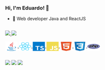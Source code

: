 ### Hi, I'm Eduardo! 🚀

- 🏅 Web developer Java and ReactJS

##

 <div>
  <a href="https://github.com/eduardogneto">
  <img height="150em" src="https://github-readme-stats.vercel.app/api?username=eduardogneto"/>
  <img height="150em" src="https://github-readme-stats.vercel.app/api/top-langs/?username=eduardogneto&layout=compact&langs_count=7&theme=dracula"/>
</div>
  <div style="display: inline_block"><br>
  <img align="center" alt="Eduardo-Java" height="30" width="40" src="https://raw.githubusercontent.com/devicons/devicon/master/icons/java/java-original.svg">
  <img align="center" alt="Eduardo-React" height="30" width="40" src="https://raw.githubusercontent.com/devicons/devicon/master/icons/react/react-original.svg">  
  <img align="center" alt="Eduardo-React" height="30" width="40" src="https://raw.githubusercontent.com/devicons/devicon/master/icons/typescript/typescript-original.svg">  
  <img align="center" alt="Eduardo-Js" height="30" width="40" src="https://raw.githubusercontent.com/devicons/devicon/master/icons/javascript/javascript-plain.svg">
  <img align="center" alt="Eduardo-HTML" height="30" width="40" src="https://raw.githubusercontent.com/devicons/devicon/master/icons/html5/html5-original.svg">
  <img align="center" alt="Eduardo-CSS" height="30" width="40" src="https://raw.githubusercontent.com/devicons/devicon/master/icons/css3/css3-original.svg">
  <img align="center" alt="Eduardo-Python" height="30" width="40" src="https://raw.githubusercontent.com/devicons/devicon/master/icons/php/php-original.svg">
</div>
  
  ##
  
  <div> 
  <a href="https://www.instagram.com/uude1" target="_blank"><img src="https://img.shields.io/badge/-Instagram-%23E4405F?style=for-the-badge&logo=instagram&logoColor=white" target="_blank"></a> 
  <a href = "mailto:eduardogavronskineto@gmail.com"><img src="https://img.shields.io/badge/-Gmail-%23333?style=for-the-badge&logo=gmail&logoColor=white" target="_blank"></a>
  <a href="https://www.linkedin.com/in/eduardo-gavronski-neto-7013731aa" target="_blank"><img src="https://img.shields.io/badge/-LinkedIn-%230077B5?style=for-the-badge&logo=linkedin&logoColor=white" target="_blank"></a> 

</div>
